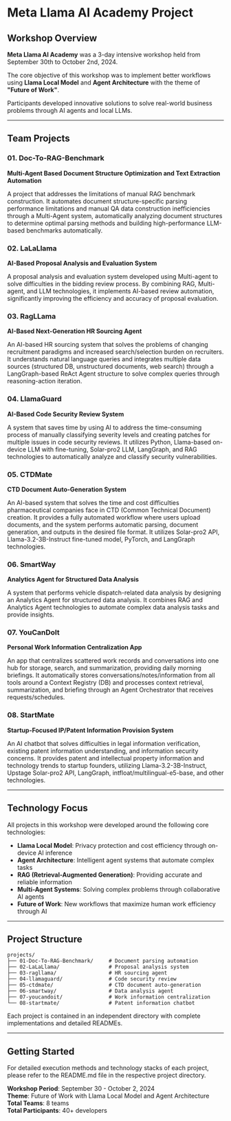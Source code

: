 # Meta Llama AI Academy Project

## Workshop Overview

**Meta Llama AI Academy** was a 3-day intensive workshop held from September 30th to October 2nd, 2024.

The core objective of this workshop was to implement better workflows using **Llama Local Model** and **Agent Architecture** with the theme of **"Future of Work"**.

Participants developed innovative solutions to solve real-world business problems through AI agents and local LLMs.

---

## Team Projects

### 01. Doc-To-RAG-Benchmark
**Multi-Agent Based Document Structure Optimization and Text Extraction Automation**

A project that addresses the limitations of manual RAG benchmark construction. It automates document structure-specific parsing performance limitations and manual QA data construction inefficiencies through a Multi-Agent system, automatically analyzing document structures to determine optimal parsing methods and building high-performance LLM-based benchmarks automatically.

### 02. LaLaLlama
**AI-Based Proposal Analysis and Evaluation System**

A proposal analysis and evaluation system developed using Multi-agent to solve difficulties in the bidding review process. By combining RAG, Multi-agent, and LLM technologies, it implements AI-based review automation, significantly improving the efficiency and accuracy of proposal evaluation.

### 03. RagLLama
**AI-Based Next-Generation HR Sourcing Agent**

An AI-based HR sourcing system that solves the problems of changing recruitment paradigms and increased search/selection burden on recruiters. It understands natural language queries and integrates multiple data sources (structured DB, unstructured documents, web search) through a LangGraph-based ReAct Agent structure to solve complex queries through reasoning-action iteration.

### 04. LlamaGuard
**AI-Based Code Security Review System**

A system that saves time by using AI to address the time-consuming process of manually classifying severity levels and creating patches for multiple issues in code security reviews. It utilizes Python, Llama-based on-device LLM with fine-tuning, Solar-pro2 LLM, LangGraph, and RAG technologies to automatically analyze and classify security vulnerabilities.

### 05. CTDMate
**CTD Document Auto-Generation System**

An AI-based system that solves the time and cost difficulties pharmaceutical companies face in CTD (Common Technical Document) creation. It provides a fully automated workflow where users upload documents, and the system performs automatic parsing, document generation, and outputs in the desired file format. It utilizes Solar-pro2 API, Llama-3.2-3B-Instruct fine-tuned model, PyTorch, and LangGraph technologies.

### 06. SmartWay
**Analytics Agent for Structured Data Analysis**

A system that performs vehicle dispatch-related data analysis by designing an Analytics Agent for structured data analysis. It combines RAG and Analytics Agent technologies to automate complex data analysis tasks and provide insights.

### 07. YouCanDoIt
**Personal Work Information Centralization App**

An app that centralizes scattered work records and conversations into one hub for storage, search, and summarization, providing daily morning briefings. It automatically stores conversations/notes/information from all tools around a Context Registry (DB) and processes context retrieval, summarization, and briefing through an Agent Orchestrator that receives requests/schedules.

### 08. StartMate
**Startup-Focused IP/Patent Information Provision System**

An AI chatbot that solves difficulties in legal information verification, existing patent information understanding, and information security concerns. It provides patent and intellectual property information and technology trends to startup founders, utilizing Llama-3.2-3B-Instruct, Upstage Solar-pro2 API, LangGraph, intfloat/multilingual-e5-base, and other technologies.

---

## Technology Focus

All projects in this workshop were developed around the following core technologies:

- **Llama Local Model**: Privacy protection and cost efficiency through on-device AI inference
- **Agent Architecture**: Intelligent agent systems that automate complex tasks
- **RAG (Retrieval-Augmented Generation)**: Providing accurate and reliable information
- **Multi-Agent Systems**: Solving complex problems through collaborative AI agents
- **Future of Work**: New workflows that maximize human work efficiency through AI

---

## Project Structure

```
projects/
├── 01-Doc-To-RAG-Benchmark/     # Document parsing automation
├── 02-LaLaLlama/                # Proposal analysis system
├── 03-ragllama/                 # HR sourcing agent
├── 04-llamaguard/               # Code security review
├── 05-ctdmate/                  # CTD document auto-generation
├── 06-smartway/                 # Data analysis agent
├── 07-youcandoit/               # Work information centralization
└── 08-startmate/                # Patent information chatbot
```

Each project is contained in an independent directory with complete implementations and detailed READMEs.

---

## Getting Started

For detailed execution methods and technology stacks of each project, please refer to the README.md file in the respective project directory.

**Workshop Period**: September 30 - October 2, 2024  
**Theme**: Future of Work with Llama Local Model and Agent Architecture  
**Total Teams**: 8 teams  
**Total Participants**: 40+ developers
